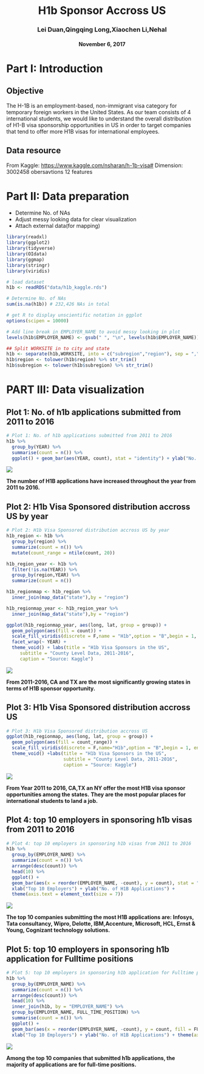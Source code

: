 <h1 align="center">H1b Sponsor Accross US</h1>
<h3 align="center">Lei Duan,Qingqing Long,Xiaochen Li,Nehal</h3>
<h4 align="center">November 6, 2017</h4>

Part I: Introduction
====================

Objective
---------

The H-1B is an employment-based, non-immigrant visa category for temporary foreign workers in the United States. As our team consists of 4 international students, we would like to understand the overall distribution of H1-B visa sponsorship opportunities in US in order to target companies that tend to offer more H1B visas for international employees.

Data resource
-------------

From Kaggle: <https://www.kaggle.com/nsharan/h-1b-visa#>
Dimension: 3002458 obersavtions 12 features

Part II: Data preparation
=========================

-   Determine No. of NAs
-   Adjust messy looking data for clear visualization
-   Attach external data(for mapping)

``` r
library(readxl)
library(ggplot2)
library(tidyverse)
library(OIdata)
library(ggmap)
library(stringr)
library(viridis)

# load dataset
h1b <- readRDS("data/h1b_kaggle.rds")

# Determine No. of NAs
sum(is.na(h1b)) # 232,426 NAs in total

# get R to display unscientific notation in ggplot
options(scipen = 10000)

# Add line break in EMPLOYER_NAME to avoid messy looking in plot
levels(h1b$EMPLOYER_NAME) <- gsub(" ", "\n", levels(h1b$EMPLOYER_NAME))

## Split WORKSITE in to city and state
h1b <- separate(h1b,WORKSITE, into = c("subregion","region"), sep = ",")
h1b$region <- tolower(h1b$region) %>% str_trim()
h1b$subregion <- tolower(h1b$subregion) %>% str_trim()
```

PART III: Data visualization
============================

Plot 1: No. of h1b applications submitted from 2011 to 2016
-----------------------------------------------------------

``` r
# Plot 1: No. of h1b applications submitted from 2011 to 2016
h1b %>% 
  group_by(YEAR) %>% 
  summarise(count = n()) %>% 
  ggplot() + geom_bar(aes(YEAR, count), stat = "identity") + ylab("No. of H1B Applications")
```

![](ReadMe_files/figure-markdown_github/unnamed-chunk-2-1.png)

**The number of H1B applications have increased throughout the year from 2011 to 2016.**

Plot 2: H1b Visa Sponsored distribution accross US by year
----------------------------------------------------------

``` r
# Plot 2: H1b Visa Sponsored distribution accross US by year
h1b_region <- h1b %>%
  group_by(region) %>% 
  summarize(count = n()) %>% 
  mutate(count_range = ntile(count, 20))

h1b_region_year <- h1b %>%
  filter(!is.na(YEAR)) %>% 
  group_by(region,YEAR) %>% 
  summarize(count = n())

h1b_regionmap <- h1b_region %>% 
  inner_join(map_data("state"),by = "region")

h1b_regionmap_year <- h1b_region_year %>% 
  inner_join(map_data("state"),by = "region")

ggplot(h1b_regionmap_year, aes(long, lat, group = group)) +
  geom_polygon(aes(fill = count)) +
  scale_fill_viridis(discrete = F,name = "H1b",option = "B",begin = 1, end = 0.3) +
  facet_wrap(~ YEAR) +
  theme_void() + labs(title = "H1b Visa Sponsors in the US",
     subtitle = "County Level Data, 2011-2016",
     caption = "Source: Kaggle")
```

![](ReadMe_files/figure-markdown_github/unnamed-chunk-3-1.png)

**From 2011-2016, CA and TX are the most significantly growing states in terms of H1B sponsor opportunity.**

Plot 3: H1b Visa Sponsored distribution accross US
--------------------------------------------------

``` r
# Plot 3: H1b Visa Sponsored distribution accross US
ggplot(h1b_regionmap, aes(long, lat, group = group)) +
  geom_polygon(aes(fill = count_range)) +
  scale_fill_viridis(discrete = F,name="H1b",option = "B",begin = 1, end = 0.3) +
  theme_void() +labs(title = "H1b Visa Sponsors in the US",
                     subtitle = "County Level Data, 2011-2016",
                     caption = "Source: Kaggle")
```

![](ReadMe_files/figure-markdown_github/unnamed-chunk-4-1.png)

**From Year 2011 to 2016, CA,TX an NY offer the most H1B visa sponsor opportunities among the states.** **They are the most popular places for international students to land a job.**

Plot 4: top 10 employers in sponsoring h1b visas from 2011 to 2016
------------------------------------------------------------------

``` r
# Plot 4: top 10 employers in sponsoring h1b visas from 2011 to 2016
h1b %>% 
  group_by(EMPLOYER_NAME) %>% 
  summarize(count = n()) %>% 
  arrange(desc(count)) %>% 
  head(10) %>% 
  ggplot() + 
  geom_bar(aes(x = reorder(EMPLOYER_NAME, -count), y = count), stat = "identity") +
  xlab("Top 10 Employers") + ylab("No. of H1B Applications") +
  theme(axis.text = element_text(size = 7))
```

![](ReadMe_files/figure-markdown_github/unnamed-chunk-5-1.png)

**The top 10 companies submitting the most H1B applications are: Infosys, Tata consultancy, Wipro, Delotte, IBM,Accenture, Microsoft, HCL, Ernst & Young, Cognizant technology solutions.**

Plot 5: top 10 employers in sponsoring h1b application for Fulltime positions
-----------------------------------------------------------------------------

``` r
# Plot 5: top 10 employers in sponsoring h1b application for Fulltime positions
h1b %>% 
  group_by(EMPLOYER_NAME) %>% 
  summarize(count = n()) %>% 
  arrange(desc(count)) %>% 
  head(10) %>% 
  inner_join(h1b, by = "EMPLOYER_NAME") %>% 
  group_by(EMPLOYER_NAME, FULL_TIME_POSITION) %>% 
  summarise(count = n()) %>% 
  ggplot() + 
  geom_bar(aes(x = reorder(EMPLOYER_NAME, -count), y = count, fill = FULL_TIME_POSITION), stat = "identity") +
  xlab("Top 10 Employers") + ylab("No. of H1B Applications") + theme(axis.text = element_text(size = 7))
```

![](ReadMe_files/figure-markdown_github/unnamed-chunk-6-1.png)

**Among the top 10 companies that submitted h1b applications, the majority of applications are for full-time positions.**
